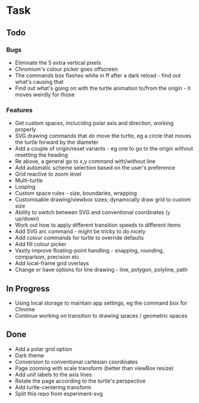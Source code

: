 Task
====


Todo
----

### Bugs

* Eliminate the 5 extra vertical pixels
* Chromium's colour picker goes offscreen
* The commands box flashes white in ff after a dark reload - find out what's causing that
* Find out what's going on with the turtle animation to/from the origin - it moves weirdly for those


### Features

* Get custom spaces, inclucidng polar axis and direction, working properly
* SVG drawing commands that *do* move the turtle, eg a circle that moves the turtle forward by the diameter
* Add a couple of origin/reset variants - eg one to go to the origin without resetting the heading
* Re above, a general go to x,y command with/without line
* Add automatic scheme selection based on the user's preference
* Grid reactive to zoom level
* Multi-turtle
* Looping
* Custom space rules - size, boundaries, wrapping
* Customisable drawing/viewbox sizes; dynamically draw grid to custom size
* Ability to switch between SVG and conventional coordinates (`y` up/down)
* Work out how to apply different transition speeds to different items
* Add SVG arc command - might be tricky to do nicely
* Add colour commands for turtle to override defaults
* Add fill colour picker
* Vastly improve floating-point handling - snapping, rounding, comparison, precision etc
* Add local-frame grid overlays
* Change or have options for line drawing - line, polygon, polyline, path



In Progress
-----------

* Using local storage to maintain app settings, eg the command box for Chrome
* Continue working on transition to drawing spaces / geometric spaces


Done
----

* Add a polar grid option
* Dark theme
* Conversion to conventional cartesian coordinates
* Page zooming with scale transform (better than viewBox resize)
* Add unit labels to the axis lines
* Rotate the page according to the turtle's perspective
* Add turtle-centering transform
* Split this repo from experiment-svg


